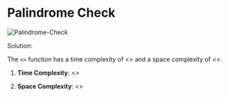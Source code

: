 # Palindrome Check

![Palindrome-Check](https://github.com/aaronespasa/competitive-programming/blob/main/Strings/001.Palindrome-Check/001.png)

Solution:

The `<>` function has a time complexity of <> and a space complexity of <>.

1. **Time Complexity**: <>

2. **Space Complexity**: <>